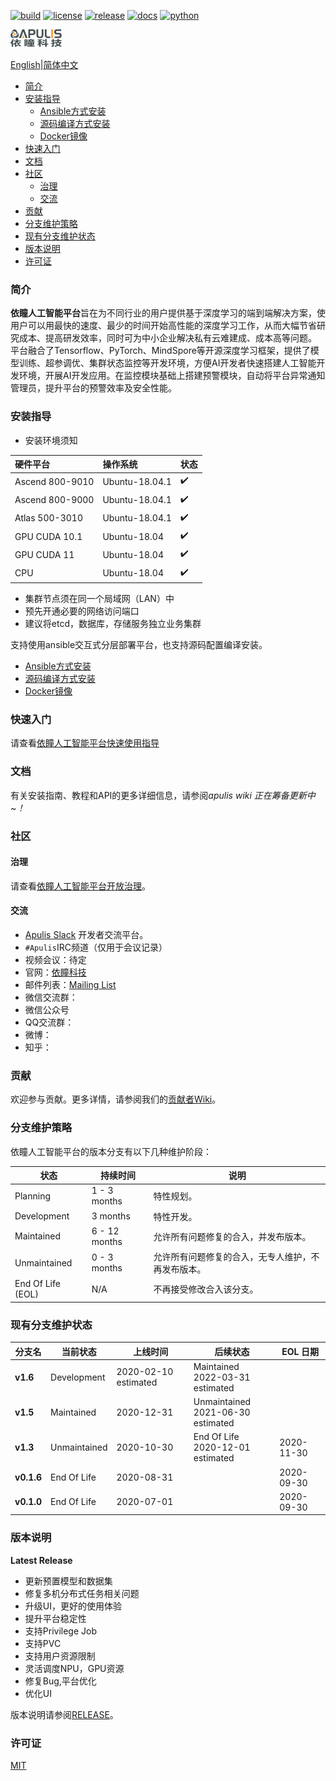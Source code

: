 [![build](https://img.shields.io/badge/Build-success-brightgreen.svg)](https://gitee.com/apulisplatform/apulis_platform/releases)
[![license](https://img.shields.io/badge/License-MIT-brightgreen.svg)](LICENSE)
[![release](https://img.shields.io/badge/Release-1.5.0-blue.svg)](https://gitee.com/apulisplatform/apulis_platform/releases/Latest)
[![docs](https://img.shields.io/badge/doc-passing-blueviolet.svg)](https://gitee.com/apulisplatform/apulis_platform/tree/v1.5.0/docs/tutorial)
[![python](https://img.shields.io/badge/python-3.7.5-blue.svg)](https://www.python.org/dev/peps/pep-0537/#id4)

![Apulis标志](docs/img/apulis-logo.png "Apulis logo")

[English](./README.md)|[简体中文](#简介)

<!-- TOC -->

- [简介](#简介)
- [安装指导](#安装指导)
    - [Ansible方式安装](#pip方式安装)
    - [源码编译方式安装](#源码编译方式安装)
    - [Docker镜像](#docker镜像)
- [快速入门](#快速入门)
- [文档](#文档)
- [社区](#社区)
    - [治理](#治理)
    - [交流](#交流)
- [贡献](#贡献)
- [分支维护策略](#分支维护策略)
- [现有分支维护状态](#现有分支维护状态)
- [版本说明](#版本说明)
- [许可证](#许可证)

<!-- /TOC -->

### 简介

**依瞳人工智能平台**旨在为不同行业的用户提供基于深度学习的端到端解决方案，使用户可以用最快的速度、最少的时间开始高性能的深度学习工作，从而大幅节省研究成本、提高研发效率，同时可为中小企业解决私有云难建成、成本高等问题。
平台融合了Tensorflow、PyTorch、MindSpore等开源深度学习框架，提供了模型训练、超参调优、集群状态监控等开发环境，方便AI开发者快速搭建人工智能开发环境，开展AI开发应用。在监控模块基础上搭建预警模块，自动将平台异常通知管理员，提升平台的预警效率及安全性能。

### 安装指导

  * 安装环境须知

  |硬件平台         |操作系统        |状态        |
  |:---------------|:---------------|:----------|
  |Ascend 800-9010 | Ubuntu-18.04.1 |	✔️        |
  |Ascend 800-9000 | Ubuntu-18.04.1 |	✔️        |
  |Atlas 500-3010  | Ubuntu-18.04.1 |	✔️        |
  |GPU CUDA 10.1   | Ubuntu-18.04   |	✔️        |
  |GPU CUDA 11     | Ubuntu-18.04   |	✔️        |
  |CPU             | Ubuntu-18.04   |	✔️        |

  + 集群节点须在同一个局域网（LAN）中
  + 预先开通必要的网络访问端口
  + 建议将etcd，数据库，存储服务独立业务集群

  支持使用ansible交互式分层部署平台，也支持源码配置编译安装。

  - [Ansible方式安装](docs/deployment/atlas_cluster_heterogeneous.md)
  - [源码编译方式安装](docs/deployment/atlas_cluster_heterogeneous.md)
  - [Docker镜像](docs/deployment/docker_images_pull_links.md)

### 快速入门

   请查看[依瞳人工智能平台快速使用指导](docs/Quick_Start.md)

### 文档

有关安装指南、教程和API的更多详细信息，请参阅*apulis wiki 正在筹备更新中~！*

### 社区

#### 治理

请查看[依瞳人工智能平台开放治理](docs/governance.md)。

#### 交流

- [Apulis Slack]() 开发者交流平台。
- `#Apulis`IRC频道（仅用于会议记录）
- 视频会议：待定
- 官网：[依瞳科技](http://www.apulis.cn)
- 邮件列表：[Mailing List](docs/mailing_list.md)
- 微信交流群：
- 微信公众号
- QQ交流群：
- 微博：
- 知乎：


### 贡献

欢迎参与贡献。更多详情，请参阅我们的[贡献者Wiki](docs/CONTRIBUTING.md)。

### 分支维护策略

依瞳人工智能平台的版本分支有以下几种维护阶段：

| **状态**       | **持续时间**    | **说明**                                          |
|-------------|---------------|--------------------------------------------------|
| Planning    | 1 - 3 months  | 特性规划。                     |
| Development | 3 months      | 特性开发。                  |
| Maintained  | 6 - 12 months | 允许所有问题修复的合入，并发布版本。 |
| Unmaintained| 0 - 3 months  | 允许所有问题修复的合入，无专人维护，不再发布版本。                                                 |
| End Of Life (EOL) |  N/A |  不再接受修改合入该分支。    |

### 现有分支维护状态

| **分支名**   | **当前状态**  | **上线时间**          | **后续状态**                          |**EOL 日期**|
|--------------|--------------|----------------------|---------------------------------------|------------|
| **v1.6**     | Development  | 2020-02-10 estimated | Maintained <br> 2022-03-31 estimated  |            |
| **v1.5**     | Maintained   | 2020-12-31           | Unmaintained <br> 2021-06-30 estimated|            |
| **v1.3**     | Unmaintained | 2020-10-30           | End Of Life <br> 2020-12-01 estimated | 2020-11-30 |
| **v0.1.6**   | End Of Life  | 2020-08-31           |                                       | 2020-09-30 |
| **v0.1.0**   | End Of Life  | 2020-07-01           |                                       | 2020-09-30 |


### 版本说明

**Latest Release**
  
+ 更新预置模型和数据集
+ 修复多机分布式任务相关问题
+ 升级UI，更好的使用体验
+ 提升平台稳定性
+ 支持Privilege Job
+ 支持PVC
+ 支持用户资源限制
+ 灵活调度NPU，GPU资源
+ 修复Bug,平台优化
+ 优化UI

版本说明请参阅[RELEASE](docs/RELEASE.md)。

### 许可证

[MIT](LICENSE)
